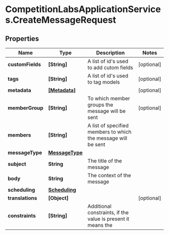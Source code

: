 # CompetitionLabsApplicationServices.CreateMessageRequest

## Properties

Name | Type | Description | Notes
------------ | ------------- | ------------- | -------------
**customFields** | **[String]** | A list of id&#39;s used to add cutom fields | [optional] 
**tags** | **[String]** | A list of id&#39;s used to tag models | [optional] 
**metadata** | [**[Metadata]**](Metadata.md) |  | [optional] 
**memberGroup** | **[String]** | To which member groups the message will be sent | [optional] 
**members** | **[String]** | A list of specified members to which the message will be sent | 
**messageType** | [**MessageType**](MessageType.md) |  | 
**subject** | **String** | The title of the message | 
**body** | **String** | The context of the message | 
**scheduling** | [**Scheduling**](Scheduling.md) |  | 
**translations** | **[Object]** |  | [optional] 
**constraints** | **[String]** | Additional constraints, if the value is present it means the | 


